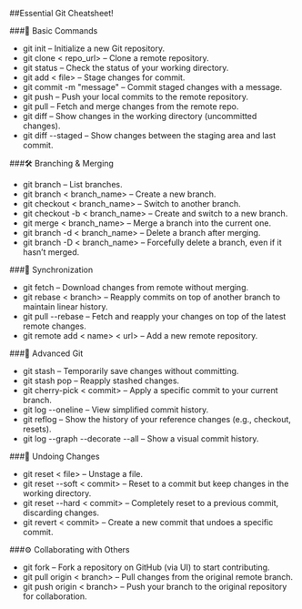 ##Essential Git Cheatsheet!

###🔧 Basic Commands
- git init – Initialize a new Git repository.
- git clone < repo_url> – Clone a remote repository.
- git status – Check the status of your working directory.
- git add < file> – Stage changes for commit.
- git commit -m "message" – Commit staged changes with a message.
- git push – Push your local commits to the remote repository.
- git pull – Fetch and merge changes from the remote repo.
- git diff – Show changes in the working directory (uncommitted changes).
- git diff --staged – Show changes between the staging area and last commit.

###🛠️ Branching & Merging

- git branch – List branches.
- git branch < branch_name> – Create a new branch.
- git checkout < branch_name> – Switch to another branch.
- git checkout -b < branch_name> – Create and switch to a new branch.
- git merge < branch_name> – Merge a branch into the current one.
- git branch -d < branch_name> – Delete a branch after merging.
- git branch -D < branch_name> – Forcefully delete a branch, even if it hasn’t merged.

###🔄 Synchronization
- git fetch – Download changes from remote without merging.
- git rebase < branch> – Reapply commits on top of another branch to maintain linear history.
- git pull --rebase – Fetch and reapply your changes on top of the latest remote changes.
- git remote add < name> < url> – Add a new remote repository.

###🎯 Advanced Git
- git stash – Temporarily save changes without committing.
- git stash pop – Reapply stashed changes.
- git cherry-pick < commit> – Apply a specific commit to your current branch.
- git log --oneline – View simplified commit history.
- git reflog – Show the history of your reference changes (e.g., checkout, resets).
- git log --graph --decorate --all – Show a visual commit history.

###🚨 Undoing Changes
- git reset < file> – Unstage a file.
- git reset --soft < commit> – Reset to a commit but keep changes in the working directory.
- git reset --hard < commit> – Completely reset to a previous commit, discarding changes.
- git revert < commit> – Create a new commit that undoes a specific commit.

###⚙️ Collaborating with Others
- git fork – Fork a repository on GitHub (via UI) to start contributing.
- git pull origin < branch> – Pull changes from the original remote branch.
- git push origin < branch> – Push your branch to the original repository for collaboration.
